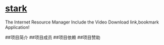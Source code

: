 

[stark](/home/jerry/图片/史塔克.jpg)
=====

The Internet Resource Manager Include the Video Download link,bookmark Application!


##项目简介
##项目成员
##项目依赖
##项目赞助
